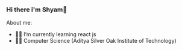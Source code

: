 ### Hi there i'm Shyam👋

About me:
- 👨‍💻 I’m currently learning react js 
- 👨‍🎓 Computer Science (Aditya Silver Oak Institute of Technology)

<!--
**shyam-ra18/shyam-ra18** is a ✨ _special_ ✨ repository because its `README.md` (this file) appears on your GitHub profile.

Here are some ideas to get you started:

- 🔭 I’m currently working on ...
- 🌱 I’m currently learning react js 
- 👯 I’m looking to collaborate on ...
- 🤔 I’m looking for help with ...
- 💬 Ask me about ...
- 📫 How to reach me: ...
- 😄 Pronouns: ...
- ⚡ Fun fact: ...
-->
